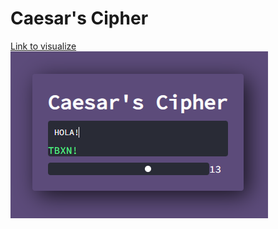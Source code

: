 <h1>Caesar's Cipher</h1>
<a href="https://caesarsciphergui.netlify.app/">Link to visualize</a>
<img src="CaesarsCipher.PNG">
